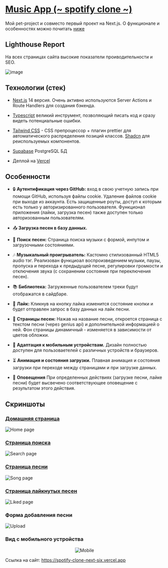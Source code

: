# [Music App (~ spotify clone ~)](https://spotify-clone-next-six.vercel.app/)

Мой pet-project и совместо первый проект на Next.js. О функционале и особенностях можно почитать [ниже](#технологии-стек)

## Lighthouse Report

На всех страницах сайта высокие показатели проиводительности и SEO.

![image](https://github.com/neequu/spotify-clone-next/assets/69749247/70a42a3a-16c9-41f2-90bc-37c087f8f6fd)

## Технологии (стек)

- [Next.js](https://nextjs.org/) 14 версия. Очень активно используются Server Actions и Route Handlers для создания бэкенда.

- [Typescript](https://www.typescriptlang.org) великий инструмент, позволяющий писать код и сразу видеть потенциальные ошибки.
  
- [Tailwind CSS](https://tailwindcss.com/) - CSS препроцессор + плагин prettier для автоматического распределения позиций классов. [Shadcn](https://ui.shadcn.com) для реиспользуемых компонентов.

- [Supabase](https://supabase.io/) PostgreSQL БД

- Деплой на [Vercel](https://vercel.com/)

## Особенности

- 🔒 **Аутентификация через GitHub:** вход в свою учетную запись при помощи GitHub, используя файлы cookie. Удаление файлов cookie при выходе из аккаунта. Есть защищенные роуты, доступ к которым есть только у авторизированного пользователя. Функционал приложения (лайки, загрузка песен) также доступен только авторизованным пользователям.

- 📤 **Загрузка песен в базу данных.** 

- 🔎 **Поиск песен:** Страница поиска музыки с формой, инпутом и загрузочными состояниями. 

- 🎶 **Музыкальный проигрыватель:** Кастомно стилизованный HTML5 audio тэг. Реализован функциоал воспроизведением музыки, паузы, пропуска и перехода к предыдущей песне, регулировки громкости и отключения звука (с сохраненим состояния при переключения песен).

- 📚 **Библиотека:** Загруженные пользователем треки будут отображатся в сайдбаре.

- 🖤 **Лайк:** Кликнув на кнопку лайка изменится состояние кнопки и будет отправлен запрос в базу данных на лайк песни.

- 🎵 **Страницы песен:** Нажав на название песни, откроется страница с текстом песни (через genius api) и дополнительной информацией о ней. Фон страницы динамичный - изменяется в зависимости от цветов обложки.

- 📱 **Адаптация к мобильным устройствам.** Дизайн полностью доступен для пользоваетелей с различных устройств и браузеров.

- ⏳ **Анимация и состояния загрузки.** Плавная анимация и состояния загрузки при переходе между страницами и при загрузке данных.

- 🔔 **Оповещения** При определенных действиях (загрузке песни, лайке песни) будет высвечено соответствующее оповещение с результатом этого действия.

## Скриншоты
### [Домашняя страница](https://spotify-clone-next-six.vercel.app)
![Home page](https://github.com/neequu/spotify-clone-next/assets/69749247/150a3365-e823-4064-a6c6-faf0a9bd7d86)
### [Страница поиска](https://spotify-clone-next-six.vercel.app/search)
![Search page](https://github.com/neequu/spotify-clone-next/assets/69749247/93050f9f-8c58-4371-99c8-cf03aee0dd5f)
### [Страница песни](https://spotify-clone-next-six.vercel.app/songs/1)
![Song page](https://github.com/neequu/spotify-clone-next/assets/69749247/05db822a-2bf6-46d7-b21b-6cbc7787b2fc)
### [Страница лайкнутых песен](https://spotify-clone-next-six.vercel.app/liked-songs)
![Liked page](https://github.com/neequu/spotify-clone-next/assets/69749247/ea22f697-155e-4a5d-95fd-65d99d1b7494)
### Форма добавления песни
![Upload](https://github.com/neequu/spotify-clone-next/assets/69749247/45e377e1-76f0-4784-ad05-99cbd99886d9)
### Вид с мобильного устройства
<div align="center">
  
  ![Mobile](https://github.com/neequu/spotify-clone-next/assets/69749247/3dd4f0c1-4594-4bbe-85bb-01dbab0ab1ec)
</div>

Ссылка на сайт: https://spotify-clone-next-six.vercel.app

